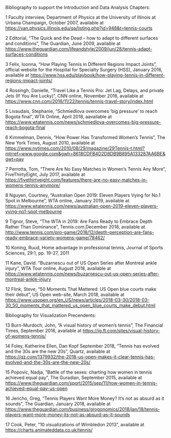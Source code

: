 Bibliography to support the Introduction and Data Analysis Chapters:

1 Faculty interview, Department of Physics at the University of Illinois at Urbana Champaign, October 2007, available at https://van.physics.illinois.edu/qa/listing.php?id=948&t=tennis-courts

2 Editorial, “The Quick and the Dead – how to adapt to different surfaces and conditions”, The Guardian, June 2009, available at https://www.theguardian.com/lifeandstyle/2009/jun/28/tennis-adapt-surfaces-conditions

3 Felix, Ioonna, “How Playing Tennis in Different Regions Impact Joints”, official website for the Hospital for Specialty Surgery (HSS), January 2016, available at https://www.hss.edu/playbook/how-playing-tennis-in-different-regions-impact-joints/

4 Rossingh, Danielle, “Travel Like a Tennis Pro: Jet Lag, Delays, and private Jets (If You Are Lucky)”, CNN online, November 2016, available at https://www.cnn.com/2016/11/22/tennis/tennis-travel-story/index.html

5 Livaudais, Stephanie, “Schmiedlova overcomes ‘big pressure’ to reach Bogota final”, WTA Online, April 2018, aavailable at https://www.wtatennis.com/news/schmiedlova-overcomes-big-pressure-reach-bogota-final

6 Kimmelman, Dennis, “How Power Has Transformed Women’s Tennis”, The New York Times, August 2010, available at https://www.nytimes.com/2010/08/29/magazine/29Tennis-t.html?mtrref=www.google.com&gwh=8618CDFB4D2D8DB9B895A133287AA6BE&gwt=pay

7 Perrotta, Tom, “There Are No Easy Matches in Women’s Tennis Any More”, FiveThirtyEight, July 2017, available at https://fivethirtyeight.com/features/there-are-no-easy-matches-in-womens-tennis-anymore/

8 Nguyen, Courtney, “Australian Open 2019: Eleven Players Vying for No.1 Spot in Melbourne”, WTA online, January 2019, available at https://www.wtatennis.com/news/australian-open-2019-eleven-players-vying-no1-spot-melbourne

9 Tignor, Steve, “The WTA in 2019: Are Fans Ready to Embrace Depth Rather Than Dominance”, Tennis.com¸December 2018, available at http://www.tennis.com/pro-game/2018/12/depth-perception-are-fans-ready-embrace-variety-womens-game/78462/

10 Koning, Ruud, Home advantage in professional tennis, Journal of Sports Sciences, 29:1, pp. 19-27, 2011

11 Kane, David. “Buzarnescu out of US Open Series after Montreal ankle injury”, WTA Tour online, August 2018, available at https://www.wtatennis.com/news/buzarnescu-out-us-open-series-after-montreal-ankle-injury

12 Flink, Steve, “50 Moments That Mattered: US Open blue courts make their debut”, US Open web-site, March 2018, available at https://www.usopen.org/en_US/news/articles/2018-03-30/2018-03-30_50_moments_that_mattered_us_open_blue_courts_make_debut.html

Bibliography for Visualization Precendents:

13 Burn-Murdoch, John, “A visual history of women’s tennis”, The Financial Times, September 2016, available at https://ig.ft.com/sites/visual-history-of-womens-tennis/

14 Foley, Katherine Ellen, Dan Kopf September 2018, “Tennis has evolved and the 30s are the new 20s”, Quartz, available at https://qz.com/1379932/the-2018-us-open-makes-it-clear-tennis-has-evolved-and-the-30s-are-the-new-20s/

15 Popovic, Nadja, “Battle of the sexes: charting how women in tennis achieved equal pay”, The Guradian, September 2015, available at https://www.theguardian.com/sport/2015/sep/11/how-women-in-tennis-achieved-equal-pay-us-open

16 Jericho, Greg, “Tennis Players Want More Money? It’s not as absurd as it sounds”, The Guardian, January 2018, available at https://www.theguardian.com/business/grogonomics/2018/jan/18/tennis-players-want-more-money-its-not-as-absurd-as-it-sounds

17 Cook, Peter, “10 visualizations of Wimbledon 2013”, available at https://charts.animateddata.co.uk/tennis/
